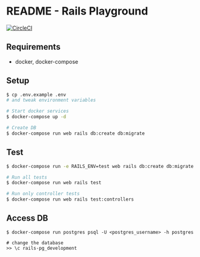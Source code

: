 # README - Rails Playground

[![CircleCI](https://circleci.com/gh/mmyoji/rails-pg.svg?style=svg)](https://circleci.com/gh/mmyoji/rails-pg)

## Requirements

* docker, docker-compose

## Setup

```sh
$ cp .env.example .env
# and tweak environment variables

# Start docker services
$ docker-compose up -d

# Create DB
$ docker-compose run web rails db:create db:migrate
```

## Test

```sh
$ docker-compose run -e RAILS_ENV=test web rails db:create db:migrate

# Run all tests
$ docker-compose run web rails test

# Run only controller tests
$ docker-compose run web rails test:controllers
```

## Access DB

```
$ docker-compose run postgres psql -U <postgres_username> -h postgres

# change the database
>> \c rails-pg_development
```

